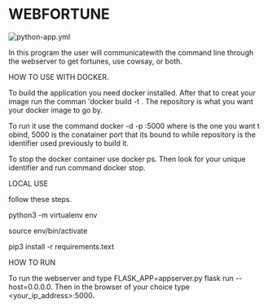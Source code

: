 # WEBFORTUNE

![python-app.yml](https://github.com/github/qhussey32/webfortune/actions/workflows/python-app.yml/badge.svg)


In this program the user will communicatewith the command line through the webserver to get fortunes, use cowsay, or both.

HOW TO USE WITH DOCKER.

To build the application you need docker installed. After that to creat your image run the comman 'docker build -t <repository>. The repository is what you want your docker image to go by.


To run it use the command docker -d -p <port>:5000 <repository> where <port> is the one you want t obind, 5000 is the conatainer port that its bound to while repository is the identifier used previously to build it.

To stop the docker container use docker ps. Then look for your unique identifier and run command docker stop.

LOCAL USE

follow these steps.

python3 -m virtualenv env

source env/bin/activate

pip3 install -r requirements.text

HOW TO RUN

To run the webserver and type FLASK_APP=appserver.py flask run --host=0.0.0.0. Then in the browser of your choice type <your_ip_address>:5000.
